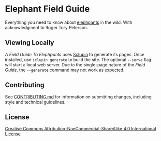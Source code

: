 # Elephant Field Guide

Everything you need to know about [elephpants](http://php.net/elephpant.php)
in the wild. With acknowledgment to Roger Tory Peterson.

## Viewing Locally

_A Field Guide To Elephpants_ uses [Sclupin](https://sculpin.io/) to generate
its pages. Once installed, use `sclupin generate` to build the site. The
optional `--serve` flag will start a local web server. Due to the single-page
nature of the _Field Guide_, the `--generate` command may not work as expected.

## Contributing

See [CONTRIBUTING.md](CONTRIBUTING.md) for information on submitting changes,
including style and technical guidelines.

## License

[Creative Commons
Attribution-NonCommercial-ShareAlike 4.0 International License](http://creativecommons.org/licenses/by-nc-sa/4.0/)
